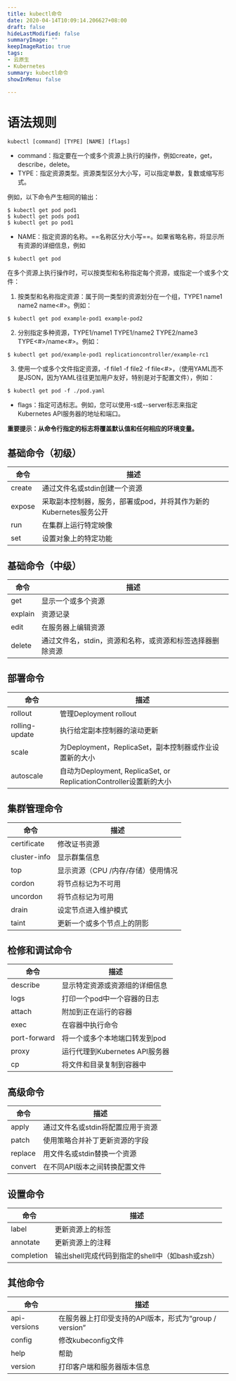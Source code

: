 ```yaml
---
title: kubectl命令
date: 2020-04-14T10:09:14.206627+08:00
draft: false
hideLastModified: false
summaryImage: ""
keepImageRatio: true
tags:
- 云原生
- Kubernetes
summary: kubectl命令
showInMenu: false

---
```


# 语法规则

```
kubectl [command] [TYPE] [NAME] [flags]
```

- command：指定要在一个或多个资源上执行的操作，例如create，get，describe，delete。
- TYPE：指定资源类型。资源类型区分大小写，可以指定单数，复数或缩写形式。

例如，以下命令产生相同的输出：
```
$ kubectl get pod pod1 
$ kubectl get pods pod1 
$ kubectl get po pod1
```

- NAME：指定资源的名称。==名称区分大小写==。如果省略名称，将显示所有资源的详细信息，例如

```
$ kubectl get pod
```

在多个资源上执行操作时，可以按类型和名称指定每个资源，或指定一个或多个文件：
1. 按类型和名称指定资源：属于同一类型的资源划分在一个组，TYPE1 name1 name2 name<#>。例如：

```
$ kubectl get pod example-pod1 example-pod2
```

2. 分别指定多种资源，TYPE1/name1 TYPE1/name2 TYPE2/name3 TYPE<#>/name<#>。例如：

```
$ kubectl get pod/example-pod1 replicationcontroller/example-rc1
```

3. 使用一个或多个文件指定资源，-f file1 -f file2 -f file<#>，（使用YAML而不是JSON，因为YAML往往更加用户友好，特别是对于配置文件），例如：

```
$ kubectl get pod -f ./pod.yaml
```

- flags：指定可选标志。例如，您可以使用-s或--server标志来指定Kubernetes API服务器的地址和端口。

**重要提示：从命令行指定的标志将覆盖默认值和任何相应的环境变量。**

## 基础命令（初级）

命令 | 描述
---|---
  create      |   通过文件名或stdin创建一个资源
  expose       |采取副本控制器，服务，部署或pod，并将其作为新的Kubernetes服务公开
  run           |  在集群上运行特定映像
  set           |   设置对象上的特定功能
## 基础命令（中级）

命令 | 描述
---|---
  get         |     显示一个或多个资源
  explain      |  资源记录
  edit          |   在服务器上编辑资源
  delete         |通过文件名，stdin，资源和名称，或资源和标签选择器删除资源
## 部署命令

命令| 描述
---|---
  rollout        |        管理Deployment rollout
  rolling-update  | 执行给定副本控制器的滚动更新
  scale           |       为Deployment，ReplicaSet，副本控制器或作业设置新的大小
  autoscale        |   自动为Deployment, ReplicaSet, or ReplicationController设置新的大小
## 集群管理命令

命令|描述
---|---
certificate      |修改证书资源
  cluster-info    |显示群集信息
  top            |    显示资源（CPU /内存/存储）使用情况
  cordon          |将节点标记为不可用
  uncordon     | 将节点标记为可用
  drain        |     设定节点进入维护模式
  taint        |      更新一个或多个节点上的阴影
## 检修和调试命令
命令|描述
---|---
  describe        |   显示特定资源或资源组的详细信息
  logs            |      打印一个pod中一个容器的日志
  attach      |        附加到正在运行的容器
  exec      |           在容器中执行命令
  port-forward | 将一个或多个本地端口转发到pod
  proxy      |       运行代理到Kubernetes API服务器
  cp         |         将文件和目录复制到容器中
## 高级命令
命令|描述
---|---
  apply    |       通过文件名或stdin将配置应用于资源
  patch    |      使用策略合并补丁更新资源的字段
  replace  |      用文件名或stdin替换一个资源
  convert   |    在不同API版本之间转换配置文件
## 设置命令
命令|描述
---|---
  label     |          更新资源上的标签
  annotate  |      更新资源上的注释
  completion   |  输出shell完成代码到指定的shell中（如bash或zsh）
## 其他命令
命令|描述
---|---
  api-versions  | 在服务器上打印受支持的API版本，形式为“group / version”
  config        |    修改kubeconfig文件
  help         |      帮助
  version      |    打印客户端和服务器版本信息
